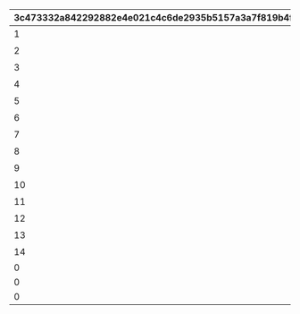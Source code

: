 |3c473332a842292882e4e021c4c6de2935b5157a3a7f819b4f68a4720096ed7f|fbf519adc6dde77014d6837820fa4a00c2786c321749d5fb934a9c64d2f8b36e|a0b00f7a8a766849e60de08ef8f3f092dff4329a5ef427654d141e36ff1ea590|c8e6cff34f211f31d81294aa4f767571d3ab0bb63a0cc1a877696256b3a55397|523514868e2a31a36ee1151b61c838d058ce99f30f3f57434ebe3b0dd4f85774|079c1358ff97f4ba1ae113684db5a18bbc57556ba64714b0e9d3a01d821d4440|7e4b58cc6abed167b9dc230c519d40a63a4e940ab7775d88448a296a4e66e803|f3cc29fff225b3b56399ae7cb2e737748b2d60c9c99f7d289ab7244b72cad10d|
| --- | --- | --- | --- | --- | --- | --- | --- |
|1|2020/08/16 5:00:00|1|5023000|2030/01/01 1:00:00|0|0|どうしてこんな\nことに……？|
|2|2020/08/16 5:00:00|2|5023001|2030/01/01 1:00:00|0|0|ごきげんようが\n言えなくて|
|3|2020/08/16 5:00:00|3|5023002|2030/01/01 1:00:00|0|0|やっちゃった！|
|4|2020/08/17 5:00:00|4|5023002|2030/01/01 1:00:00|0|0|ユニさんは\nこんな人|
|5|2020/08/17 5:00:00|5|5023002|2030/01/01 1:00:00|0|0|クロエさんは\nこんな人|
|6|2020/08/17 5:00:00|6|5023002|2030/01/01 1:00:00|0|0|チエルさんは\nこんな人|
|7|2020/08/18 5:00:00|7|5023003|2030/01/01 1:00:00|0|0|知的な\nユニさん|
|8|2020/08/18 5:00:00|8|5023003|2030/01/01 1:00:00|0|0|優しい\nクロエさん|
|9|2020/08/18 5:00:00|9|5023003|2030/01/01 1:00:00|0|0|憧れの\nチエルさん|
|10|2020/08/19 5:00:00|10|5023003|2030/01/01 1:00:00|0|0|特別講座の\n練習|
|11|2020/08/19 5:00:00|11|5023004|2030/01/01 1:00:00|0|0|いよいよ\n特別講座|
|12|2020/08/19 5:00:00|12|5023005|2030/01/01 1:00:00|0|0|さすがBB団の\n団長さん！|
|13|2020/08/19 5:00:00|13|5023006|2030/01/01 1:00:00|0|0|マンドラゴラで\nパニック|
|14|2020/08/23 5:00:00|14|5023007|2030/01/01 1:00:00|0|0|最終日|
|0|2020/08/23 21:00:00|15|5023000|2030/01/01 1:00:00|0|1||
|0|2020/08/23 21:00:00|16|5023000|2030/01/01 1:00:00|0|1||
|0|2020/08/23 21:00:00|17|5023000|2030/01/01 1:00:00|0|1||